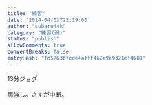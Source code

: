 ```yaml
---
title: "練習"
date: '2014-04-03T22:19:00'
author: "subaru44k"
category: "練習(弱)"
status: "publish"
allowComments: true
convertBreaks: false
entryHash: "fd5763bfcde4afff462e9e9321ef4681"
---
```

13分ジョグ<br>
<br>
雨強し。さすが中断。
